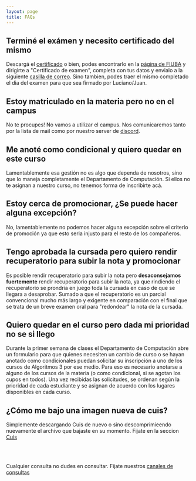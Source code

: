 ```yaml
---
layout: page
title: FAQs
---
```


## Terminé el exámen y necesito certificado del mismo

Descargá el [certificado](assets/docs/certificado_examen.pdf) o bien, podes encontrarlo en la [página de FIUBA](https://www.ingenieria.uba.ar/estudiantes/formularios) y dirigirte a "Certificado de examen", completa con tus datos y envialo a la siguiente <a href="https://mail.google.com/mail/?view=cm&fs=1&to=lleveroni@fi.uba.ar&cc=fiuba-algoritmos-iii-doc@googlegroups.com" target="_blank"> casilla de correo</a>. Sino tambien, podes traer el mismo completado el dia del examen para que sea firmado por Luciano/Juan.

## Estoy matriculado en la materia pero no en el campus

No te procupes! No vamos a utilizar el campus. Nos comunicaremos tanto por la lista de mail como por nuestro server de [discord](https://discord.gg/3A5bbVKywa).

## Me anoté como condicional y quiero quedar en este curso

Lamentablemente esa gestión no es algo que dependa de nosotros, sino que lo maneja completamente el Departamento de Computación. Si ellos no te asignan a nuestro curso, no tenemos forma de inscribirte acá.

## Estoy cerca de promocionar, ¿Se puede hacer alguna excepción?

No, lamentablemente no podemos hacer alguna excepción sobre el criterio de promoción ya que esto seria injusto para el resto de los compañeros.

## Tengo aprobada la cursada pero quiero rendir recuperatorio para subir la nota y promocionar

Es posible rendir recuperatorio para subir la nota pero **desaconsejamos fuertemente** rendir recuperatorio para subir la nota, ya que rindiendo el recuperatorio se prondria en juego toda la cursada en caso de que se llegara a desaprobar. Sumado a que el recuperatorio es un parcial convencional mucho más largo y exigente en comparación con el final que se trata de un breve examen oral para "redondear" la nota de la cursada.

## Quiero quedar en el curso pero dada mi prioridad no se si llego

Durante la primer semana de clases el Departamento de Computación abre un formulario para que quienes necesiten un cambio de curso o se hayan anotado como condicionales puedan solicitar su inscripción a uno de los cursos de Algoritmos 3 por ese medio. Para eso es necesario anotarse a alguno de los cursos de la materia (o como condicional, si se agotan los cupos en todos). Una vez recibidas las solicitudes, se ordenan según la prioridad de cada estudiante y se asignan de acuerdo con los lugares disponibles en cada curso.


## ¿Cómo me bajo una imagen nueva de cuis?

Simplemente descargando Cuis de nuevo o sino descomprimieendo nuevamente el archivo que bajaste en su momento. Fijate en la seccion <a href="{{ '/cuis.html' | relative_url }}">Cuis</a>

<br><br>

<p class="text-muted">Cualquier consulta no dudes en consultar. Fijate nuestros <a href="/#canales-consultas">canales de consultas</a></p>
